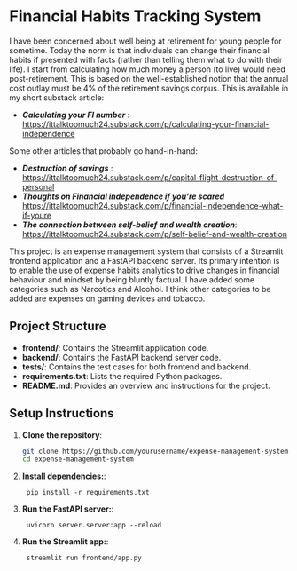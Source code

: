 # Financial Habits Tracking System

I have been concerned about well being at retirement for young people for sometime. Today the norm is that individuals can change their financial habits if presented with facts (rather than telling them what to do with their life).
I start from calculating how much money a person (to live) would need post-retirement. This is based on the well-established notion that the annual cost outlay must be 4% of the retirement savings corpus.
This is available in my short substack article:
 - ***Calculating your FI number*** : https://ittalktoomuch24.substack.com/p/calculating-your-financial-independence


Some other articles that probably go hand-in-hand:
- ***Destruction of savings*** : https://ittalktoomuch24.substack.com/p/capital-flight-destruction-of-personal
- ***Thoughts on Financial independence if you're scared*** https://ittalktoomuch24.substack.com/p/financial-independence-what-if-youre
- ***The connection between self-belief and wealth creation***: https://ittalktoomuch24.substack.com/p/self-belief-and-wealth-creation


This project is an expense management system that consists of a Streamlit frontend application and a FastAPI backend server.
Its primary intention is to enable the use of expense habits analytics to drive changes in financial behaviour and mindset by being bluntly factual.
I have added some categories such as Narcotics and Alcohol. I think other categories to be added are expenses on gaming devices and tobacco.



## Project Structure

- **frontend/**: Contains the Streamlit application code.
- **backend/**: Contains the FastAPI backend server code.
- **tests/**: Contains the test cases for both frontend and backend.
- **requirements.txt**: Lists the required Python packages.
- **README.md**: Provides an overview and instructions for the project.


## Setup Instructions

1. **Clone the repository**:
   ```bash
   git clone https://github.com/yourusername/expense-management-system.git
   cd expense-management-system
   ```
1. **Install dependencies:**:   
   ```commandline
    pip install -r requirements.txt
   ```
1. **Run the FastAPI server:**:   
   ```commandline
    uvicorn server.server:app --reload
   ```
1. **Run the Streamlit app:**:   
   ```commandline
    streamlit run frontend/app.py
   ```
